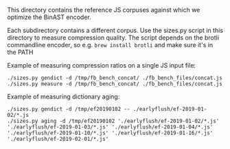 This directory contains the reference JS corpuses against which we optimize the BinAST encoder.

Each subdirectory contains a different corpus. Use the sizes.py script in this directory to measure compression quality. The script depends on the brotli commandline encoder, so e.g. ```brew install brotli``` and make sure it's in the PATH

Example of measuring compression ratios on a single JS input file:

```
./sizes.py gendict -d /tmp/fb_bench_concat/ ./fb_bench_files/concat.js
./sizes.py measure -d /tmp/fb_bench_concat/ ./fb_bench_files/concat.js
```

Example of measuring dictionary aging:

```
./sizes.py gendict -d /tmp/ef20190102 -- ./earlyflush/ef-2019-01-02/*.js
./sizes.py aging -d /tmp/ef20190102 './earlyflush/ef-2019-01-02/*.js' './earlyflush/ef-2019-01-03/*.js' './earlyflush/ef-2019-01-04/*.js' './earlyflush/ef-2019-01-10/*.js' './earlyflush/ef-2019-01-16/*.js' './earlyflush/ef-2019-02-01/*.js'
```
